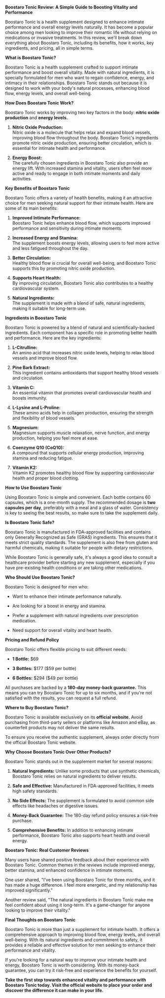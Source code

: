 **Boostaro Tonic Review: A Simple Guide to Boosting Vitality and
Performance**

Boostaro Tonic is a health supplement designed to enhance intimate
performance and overall energy levels naturally. It has become a popular
choice among men looking to improve their romantic life without relying
on medications or invasive treatments. In this review, we'll break down
everything about Boostaro Tonic, including its benefits, how it works,
key ingredients, and pricing, all in simple terms.

**What is Boostaro Tonic?**

Boostaro Tonic is a health supplement crafted to support intimate
performance and boost overall vitality. Made with natural ingredients,
it is specially formulated for men who want to regain confidence,
energy, and intimacy in their relationships. Boostaro Tonic stands out
because it is designed to work with your body's natural processes,
enhancing blood flow, energy levels, and overall well-being.

**How Does Boostaro Tonic Work?**

Boostaro Tonic works by improving two key factors in the body: **nitric
oxide production** and **energy levels.**

1.  **Nitric Oxide Production:**\
    Nitric oxide is a molecule that helps relax and expand blood
    vessels, improving blood flow throughout the body. Boostaro Tonic's
    ingredients promote nitric oxide production, ensuring better
    circulation, which is essential for intimate health and performance.

2.  **Energy Boost:**\
    The carefully chosen ingredients in Boostaro Tonic also provide an
    energy lift. With increased stamina and vitality, users often feel
    more active and ready to engage in both intimate moments and daily
    activities.

**Key Benefits of Boostaro Tonic**

Boostaro Tonic offers a variety of health benefits, making it an
attractive choice for men seeking natural support for their intimate
health. Here are some of its main benefits:

1.  **Improved Intimate Performance:**\
    Boostaro Tonic helps enhance blood flow, which supports improved
    performance and sensitivity during intimate moments.

2.  **Increased Energy and Stamina:**\
    The supplement boosts energy levels, allowing users to feel more
    active and less fatigued throughout the day.

3.  **Better Circulation:**\
    Healthy blood flow is crucial for overall well-being, and Boostaro
    Tonic supports this by promoting nitric oxide production.

4.  **Supports Heart Health:**\
    By improving circulation, Boostaro Tonic also contributes to a
    healthy cardiovascular system.

5.  **Natural Ingredients:**\
    The supplement is made with a blend of safe, natural ingredients,
    making it suitable for long-term use.

**Ingredients in Boostaro Tonic**

Boostaro Tonic is powered by a blend of natural and
scientifically-backed ingredients. Each component has a specific role in
promoting better health and performance. Here are the key ingredients:

1.  **L-Citrulline:**\
    An amino acid that increases nitric oxide levels, helping to relax
    blood vessels and improve blood flow.

2.  **Pine Bark Extract:**\
    This ingredient contains antioxidants that support healthy blood
    vessels and circulation.

3.  **Vitamin C:**\
    An essential vitamin that promotes overall cardiovascular health and
    boosts immunity.

4.  **L-Lysine and L-Proline:**\
    These amino acids help in collagen production, ensuring the strength
    and flexibility of blood vessels.

5.  **Magnesium:**\
    Magnesium supports muscle relaxation, nerve function, and energy
    production, helping you feel more at ease.

6.  **Coenzyme Q10 (CoQ10):**\
    A compound that supports cellular energy production, improving
    stamina and reducing fatigue.

7.  **Vitamin K2:**\
    Vitamin K2 promotes healthy blood flow by supporting cardiovascular
    health and proper blood clotting.

**How to Use Boostaro Tonic**

Using Boostaro Tonic is simple and convenient. Each bottle contains 60
capsules, which is a one-month supply. The recommended dosage is **two
capsules per day**, preferably with a meal and a glass of water.
Consistency is key to seeing the best results, so make sure to take the
supplement daily.

**Is Boostaro Tonic Safe?**

Boostaro Tonic is manufactured in FDA-approved facilities and contains
only Generally Recognized as Safe (GRAS) ingredients. This ensures that
it meets strict quality standards. The supplement is also free from
gluten and harmful chemicals, making it suitable for people with dietary
restrictions.

While Boostaro Tonic is generally safe, it's always a good idea to
consult a healthcare provider before starting any new supplement,
especially if you have pre-existing health conditions or are taking
other medications.

**Who Should Use Boostaro Tonic?**

Boostaro Tonic is designed for men who:

-   Want to enhance their intimate performance naturally.

-   Are looking for a boost in energy and stamina.

-   Prefer a supplement with natural ingredients over prescription
    medication.

-   Need support for overall vitality and heart health.

**Pricing and Refund Policy**

Boostaro Tonic offers flexible pricing to suit different needs:

-   **1 Bottle:** \$69

-   **3 Bottles:** \$177 (\$59 per bottle)

-   **6 Bottles:** \$294 (\$49 per bottle)

All purchases are backed by a **180-day money-back guarantee.** This
means you can try Boostaro Tonic for up to six months, and if you're not
satisfied with the results, you can request a full refund.

**Where to Buy Boostaro Tonic?**

Boostaro Tonic is available exclusively on its **official website.**
Avoid purchasing from third-party sellers or platforms like Amazon and
eBay, as counterfeit products may not deliver the same results.

To ensure you receive the authentic supplement, always order directly
from the official Boostaro Tonic website.

**Why Choose Boostaro Tonic Over Other Products?**

Boostaro Tonic stands out in the supplement market for several reasons:

1.  **Natural Ingredients:** Unlike some products that use synthetic
    chemicals, Boostaro Tonic relies on natural ingredients to deliver
    results.

2.  **Safe and Effective:** Manufactured in FDA-approved facilities, it
    meets high safety standards.

3.  **No Side Effects:** The supplement is formulated to avoid common
    side effects like headaches or digestive issues.

4.  **Money-Back Guarantee:** The 180-day refund policy ensures a
    risk-free purchase.

5.  **Comprehensive Benefits:** In addition to enhancing intimate
    performance, Boostaro Tonic also supports heart health and overall
    energy.

**Boostaro Tonic: Real Customer Reviews**

Many users have shared positive feedback about their experience with
Boostaro Tonic. Common themes in the reviews include improved energy,
better stamina, and enhanced confidence in intimate moments.

One user shared, "I've been using Boostaro Tonic for three months, and
it has made a huge difference. I feel more energetic, and my
relationship has improved significantly."

Another review said, "The natural ingredients in Boostaro Tonic make me
feel confident about using it long-term. It's a game-changer for anyone
looking to improve their vitality."

**Final Thoughts on Boostaro Tonic**

Boostaro Tonic is more than just a supplement for intimate health. It
offers a comprehensive approach to improving blood flow, energy levels,
and overall well-being. With its natural ingredients and commitment to
safety, it provides a reliable and effective solution for men seeking to
enhance their performance and vitality.

If you're looking for a natural way to improve your intimate health and
energy, Boostaro Tonic is worth considering. With its money-back
guarantee, you can try it risk-free and experience the benefits for
yourself.

**Take the first step towards enhanced vitality and performance with
Boostaro Tonic today. Visit the official website to place your order and
discover the difference it can make in your life.**
